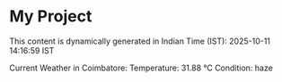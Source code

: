 # My Project

This content is dynamically generated in Indian Time (IST): 2025-10-11 14:16:59 IST


Current Weather in Coimbatore:
Temperature: 31.88 °C
Condition: haze
